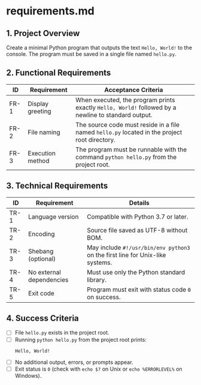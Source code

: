 # requirements.md

## 1. Project Overview
Create a minimal Python program that outputs the text `Hello, World!` to the console. The program must be saved in a single file named `hello.py`.

## 2. Functional Requirements
| ID | Requirement | Acceptance Criteria |
|---|---|---|
| FR-1 | Display greeting | When executed, the program prints exactly `Hello, World!` followed by a newline to standard output. |
| FR-2 | File naming | The source code must reside in a file named `hello.py` located in the project root directory. |
| FR-3 | Execution method | The program must be runnable with the command `python hello.py` from the project root. |

## 3. Technical Requirements
| ID | Requirement | Details |
|---|---|---|
| TR-1 | Language version | Compatible with Python 3.7 or later. |
| TR-2 | Encoding | Source file saved as UTF-8 without BOM. |
| TR-3 | Shebang (optional) | May include `#!/usr/bin/env python3` on the first line for Unix-like systems. |
| TR-4 | No external dependencies | Must use only the Python standard library. |
| TR-5 | Exit code | Program must exit with status code `0` on success. |

## 4. Success Criteria
- [ ] File `hello.py` exists in the project root.
- [ ] Running `python hello.py` from the project root prints:
  ```
  Hello, World!
  ```
- [ ] No additional output, errors, or prompts appear.
- [ ] Exit status is `0` (check with `echo $?` on Unix or `echo %ERRORLEVEL%` on Windows).